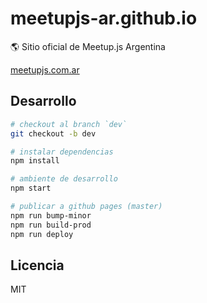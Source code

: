 # meetupjs-ar.github.io

:earth_americas: Sitio oficial de Meetup.js Argentina

[meetupjs.com.ar](http://meetupjs.com.ar/)

## Desarrollo

```bash
# checkout al branch `dev`
git checkout -b dev

# instalar dependencias
npm install

# ambiente de desarrollo
npm start

# publicar a github pages (master)
npm run bump-minor
npm run build-prod
npm run deploy
```

## Licencia

MIT
